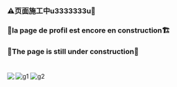 ### ⚠️页面施工中u3333333u🚧
### 📃la page de profil est encore en construction🏗️
### 🤔The page is still under construction🔨

#
<img align="left" src="https://github-readme-stats.vercel.app/api/top-langs/?username=lupnis&layout=compact&langs_count=16&hide_title=true">

![g1](https://github.com/images/mona-whisper.gif)
![g2](https://github.githubassets.com/assets/mona-loading-default-c3c7aad1282f.gif)

<!--
**lupnis/lupnis** is a ✨ _special_ ✨ repository because its `README.md` (this file) appears on your GitHub profile.

Here are some ideas to get you started:

- 🔭 I’m currently working on ...
- 🌱 I’m currently learning ...
- 👯 I’m looking to collaborate on ...
-  I’m looking for help with ...
- 💬 Ask me about ...
- 📫 How to reach me: ...
- 😄 Pronouns: ...
- ⚡ Fun fact: ...
-->
